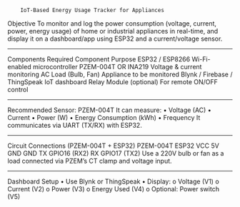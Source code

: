         IoT-Based Energy Usage Tracker for Appliances

Objective
To monitor and log the power consumption (voltage, current, power, energy usage) of home or industrial appliances in real-time, and display it on a dashboard/app using ESP32 and a current/voltage sensor.
________________________________________
 Components Required
Component	Purpose
ESP32 / ESP8266	Wi-Fi-enabled microcontroller
PZEM-004T OR INA219	Voltage & current monitoring
AC Load (Bulb, Fan)	Appliance to be monitored
Blynk / Firebase / ThingSpeak	IoT dashboard
Relay Module (optional)	For remote ON/OFF control
________________________________________
 Recommended Sensor: PZEM-004T
It can measure:
•	Voltage (AC)
•	Current
•	Power (W)
•	Energy Consumption (kWh)
•	Frequency
 It communicates via UART (TX/RX) with ESP32.
________________________________________
 Circuit Connections (PZEM-004T + ESP32)
PZEM-004T	ESP32
VCC	5V
GND	GND
TX	GPIO16 (RX2)
RX	GPIO17 (TX2)
Use a 220V bulb or fan as a load connected via PZEM’s CT clamp and voltage input.
________________________________________
Dashboard Setup
•	Use Blynk or ThingSpeak
•	Display:
o	Voltage (V1)
o	Current (V2)
o	Power (V3)
o	Energy Used (V4)
o	Optional: Power switch (V5)

